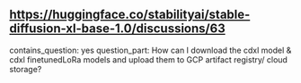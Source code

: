 ## https://huggingface.co/stabilityai/stable-diffusion-xl-base-1.0/discussions/63

contains_question: yes
question_part: How can I download the cdxl model & cdxl finetunedLoRa models and upload them to GCP artifact registry/ cloud storage?